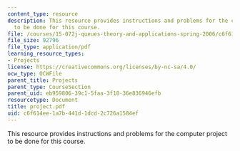 ```yaml
---
content_type: resource
description: This resource provides instructions and problems for the computer project
  to be done for this course.
file: /courses/15-072j-queues-theory-and-applications-spring-2006/c6f614ee1a7b441d1dcd2c726a1584ef_project.pdf
file_size: 92796
file_type: application/pdf
learning_resource_types:
- Projects
license: https://creativecommons.org/licenses/by-nc-sa/4.0/
ocw_type: OCWFile
parent_title: Projects
parent_type: CourseSection
parent_uid: eb959806-39c1-5faa-3f18-36e836946efb
resourcetype: Document
title: project.pdf
uid: c6f614ee-1a7b-441d-1dcd-2c726a1584ef
---
```

This resource provides instructions and problems for the computer project to be done for this course.